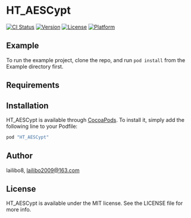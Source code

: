 # HT_AESCypt

[![CI Status](http://img.shields.io/travis/lailibo8/HT_AESCypt.svg?style=flat)](https://travis-ci.org/lailibo8/HT_AESCypt)
[![Version](https://img.shields.io/cocoapods/v/HT_AESCypt.svg?style=flat)](http://cocoapods.org/pods/HT_AESCypt)
[![License](https://img.shields.io/cocoapods/l/HT_AESCypt.svg?style=flat)](http://cocoapods.org/pods/HT_AESCypt)
[![Platform](https://img.shields.io/cocoapods/p/HT_AESCypt.svg?style=flat)](http://cocoapods.org/pods/HT_AESCypt)

## Example

To run the example project, clone the repo, and run `pod install` from the Example directory first.

## Requirements

## Installation

HT_AESCypt is available through [CocoaPods](http://cocoapods.org). To install
it, simply add the following line to your Podfile:

```ruby
pod "HT_AESCypt"
```

## Author

lailibo8, lailibo2009@163.com

## License

HT_AESCypt is available under the MIT license. See the LICENSE file for more info.
